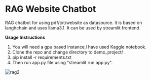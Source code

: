 # RAG Website Chatbot 

RAG chatbot for using pdf/txt/website as datasource.
It is based on langhchain and uses llama3.1. 
It can be used by streamlit frontend.

****Usage Instructions****
1. You will need a gpu based instance,I have used Kaggle notebook.
2. Clone the repo and change directory to demo_project/ .
3. pip install -r requirements.txt
4. Then run app.py file using "streamlit run app.py".






![rag2](https://github.com/nitishsingh41/rag_chatbot_api/assets/45527813/cf0bba50-6c08-4c13-a47e-2c3d0847ddc1)

